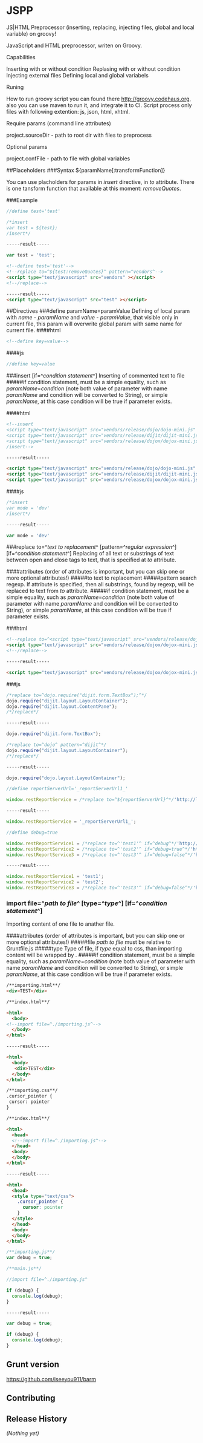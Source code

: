 JSPP
====

JS|HTML Preprocessor (inserting, replacing, injecting files, global and local variable) on groovy! 

JavaScript and HTML preprocessor, writen on Groovy.

Сapabilities

Inserting with or without condition
Replasing with or without condition
Injecting external files
Defining local and global variabels

Runing

How to run groovy script you can found there http://groovy.codehaus.org, also you can use maven to run it, and integrate it to CI.
Script process only files with following extention: js, json, html, xhtml.

Require params (command line attributes)

project.sourceDir - path to root dir with files to preprocess

Optional params

project.confFile - path to file with global variables


##Placeholders
###Syntax
${paramName[:transformFunction]}

You can use placholders for params in _insert_ directive, in _to_ attribute. There is one tansform function that available at this moment: _removeQuotes_.

###Example
```js
//define test='test'

/*insert
var test = ${test};
/insert*/

-----result-----

var test = 'test';
```
```html
<!--define test='test'-->
<!--replace to=^${test:removeQuotes}^ pattern=^vendors^-->
<script type="text/javascript" src="vendors" ></script>
<!--/replace-->

-----result-----
<script type="text/javascript" src="test" ></script>
```
##Directives
###define paramName=paramValue
Defining of local param with _name_ - _paramName_ and _value_ - _paramValue_, that visible only in current file, this param will overwrite global param with same name for current file.
####html
```html
<!--define key=value-->
```
####js
```js
//define key=value
```

###insert [if=^_condition statement_^]
Inserting of commented text to file
#####if 
condition statement, must be a simple equality, such as _paramName_=_condition_ (note both value of parameter with name _paramName_ and condition will be converted to String), or simple _paramName_, at this case condition will be true if parameter exists.

####html
```html
<!--insert
<script type="text/javascript" src="vendors/release/dojo/dojo-mini.js" ></script>
<script type="text/javascript" src="vendors/release/dijit/dijit-mini.js" ></script>
<script type="text/javascript" src="vendors/release/dojox/dojox-mini.js" ></script>
/insert-->

-----result-----

<script type="text/javascript" src="vendors/release/dojo/dojo-mini.js" ></script>
<script type="text/javascript" src="vendors/release/dijit/dijit-mini.js" ></script>
<script type="text/javascript" src="vendors/release/dojox/dojox-mini.js" ></script>
```
####js
```js
/*insert
var mode = 'dev'
/insert*/

-----result-----

var mode = 'dev'

```

###replace to=^_text to replacement_^ [pattern=^_regular expression_^] [if=^_condition statement_^]
Replacing of all text or substrings of text between open and close tags to text, that is specified at _to_ attribute.

####attributes (order of attributes is important, but you can skip one or more optional attributes!)
#####to 
text to replacement
#####pattern 
search regexp. If attribute is specified, then all substrings, found by regexp, will be replaced to text from _to_ attribute.
#####if 
condition statement, must be a simple equality, such as _paramName_=_condition_ (note both value of parameter with name _paramName_ and condition will be converted to String), or simple _paramName_, at this case condition will be true if parameter exists.


###html
```html
<!--replace to=^<script type="text/javascript" src="vendors/release/dojox/dojox-mini.js" ></script>^-->
<script type="text/javascript" src="vendors/release/dojox/dojox-mini.js" ></script>
<!--/replace-->

-----result-----

<script type="text/javascript" src="vendors/release/dojox/dojox-mini.js" ></script>

```

###js
```js
/*replace to=^dojo.require("dijit.form.TextBox");^*/
dojo.require("dijit.layout.LayoutContainer");
dojo.require("dijit.layout.ContentPane");
/*/replace*/

-----result-----

dojo.require("dijit.form.TextBox");
```

```js
/*replace to=^dojo^ pattern=^dijit^*/
dojo.require("dijit.layout.LayoutContainer");
/*/replace*/

-----result-----

dojo.require("dojo.layout.LayoutContainer");
```

```js
//define reportServerUrl='_reportServerUrl1_'

window.restReportService = /*replace to=^${reportServerUrl}^*/'http://localhost:28080/tes-report/'/*/replace*/;

-----result-----

window.restReportService = '_reportServerUrl1_';
```

```js
//define debug=true

window.restReportService1 = /*replace to=^'test1'^ if=^debug^*/'http://localhost:28080/tes-report/'/*/replace*/;
window.restReportService2 = /*replace to=^'test2'^ if=^debug=true^*/'http://localhost:28080/tes-report/'/*/replace*/;
window.restReportService3 = /*replace to=^'test3'^ if=^debug=false^*/'http://localhost:28080/tes-report/'/*/replace*/;

-----result-----

window.restReportService1 = 'test1';
window.restReportService2 = 'test2';
window.restReportService3 = /*replace to=^'test3'^ if=^debug=false^*/'http://localhost:28080/tes-report/'/*/replace*/;
```

### import file=^_path to file_^ [type=^_type_^] [if=^_condition statement_^]
Importing content of one file to anather file.

####attributes (order of attributes is important, but you can skip one or more optional attributes!)
#####file
_path to file_ must be relative to Gruntfile.js
#####type
Type of file, if _type_ equal to css, than importing content will be wrapped by <style type="text/css"></style>.
#####if 
condition statement, must be a simple equality, such as _paramName_=_condition_ (note both value of parameter with name _paramName_ and condition will be converted to String), or simple _paramName_, at this case condition will be true if parameter exists.

```html
/**importing.html**/
<div>TEST</div>

/**index.html**/

<html>
  <body>
<!--import file=^./importing.js^-->
  </body>
</html>

-----result-----

<html>
  <body>
   <div>TEST</div>
  </body>
</html>

```

```html
/**importing.css**/
.cursor_pointer {
 cursor: pointer
}

/**index.html**/

<html>
  <head>
  <!--import file=^./importing.js^-->
  </head>
  <body>
  </body>
</html>

-----result-----

<html>
  <head>
  <style type="text/css">
    .cursor_pointer {
      cursor: pointer
    }
  </style>
  </head>
  <body>
  </body>
</html>

```

```js
/**importing.js**/
var debug = true;

/**main.js**/

//import file=^./importing.js^

if (debug) {
  console.log(debug);
}

-----result-----

var debug = true;

if (debug) {
  console.log(debug);
}
```
## Grunt version
https://github.com/iseeyou911/barm

## Contributing


## Release History
_(Nothing yet)_
